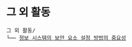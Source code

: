 # 그 외 활동
<pre>
그 외 활동/
└── <a href="https://github.com/k-dev178/Others/blob/main/%EC%A0%95%EB%B3%B4%20%EC%8B%9C%EC%8A%A4%ED%85%9C%EC%9D%98%20%EB%B3%B4%EC%95%88%20%EC%9A%94%EC%86%8C%20%EC%84%A4%EC%A0%95%20%EB%B0%A9%EB%B2%95%EC%9D%98%20%EC%A4%91%EC%9A%94%EC%84%B1.md">정보 시스템의 보안 요소 설정 방법의 중요성</a>
</pre>

